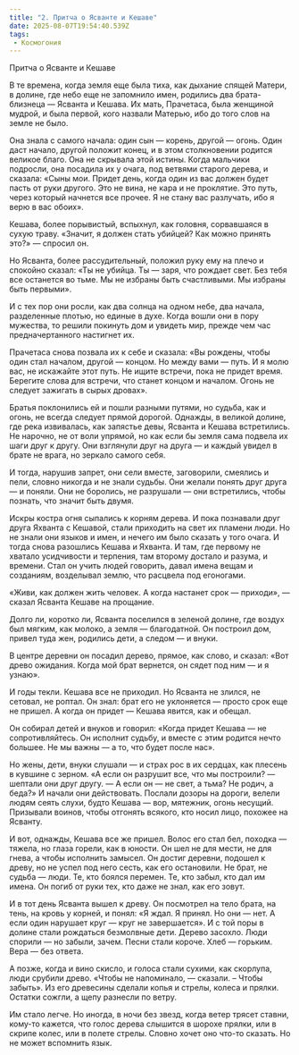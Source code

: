 ```yaml
---
title: "2. Притча о Ясванте и Кешаве"
date: 2025-08-07T19:54:40.539Z
tags:
 - Космогония
---
```


Притча о Ясванте и Кешаве

В те времена, когда земля еще была тиха, как дыхание спящей Матери, в
долине, где небо еще не запомнило имен, родились два брата-близнеца —
Ясванта и Кешава. Их мать, Прачетаса, была женщиной мудрой, и была
первой, кого назвали Матерью, ибо до того слов на земле не было.

Она знала с самого начала: один сын — корень, другой — огонь. Один даст
начало, другой положит конец, и в этом столкновении родится великое
благо. Она не скрывала этой истины. Когда мальчики подросли, она
посадила их у очага, под ветвями старого дерева, и сказала: «Сыны мои.
Придет день, когда один из вас должен будет пасть от руки другого. Это
не вина, не кара и не проклятие. Это путь, через который начнется все
прочее. Я не стану вас разлучать, ибо я верю в вас обоих».

Кешава, более порывистый, вспыхнул, как головня, сорвавшаяся в сухую
траву. «Значит, я должен стать убийцей? Как можно принять это?» —
спросил он.

Но Ясванта, более рассудительный, положил руку ему на плечо и спокойно
сказал: «Ты не убийца. Ты — заря, что рождает свет. Без тебя все
останется во тьме. Мы не избраны быть счастливыми. Мы избраны быть
первыми».

И с тех пор они росли, как два солнца на одном небе, два начала,
разделенные плотью, но единые в духе. Когда вошли они в пору мужества,
то решили покинуть дом и увидеть мир, прежде чем час предначертанного
настигнет их.

Прачетаса снова позвала их к себе и сказала: «Вы рождены, чтобы один
стал началом, другой — концом. Но между вами — путь. И я молю вас, не
искажайте этот путь. Не ищите встречи, пока не придет время. Берегите
слова для встречи, что станет концом и началом. Огонь не следует
зажигать в сырых дровах».

Братья поклонились ей и пошли разными путями, но судьба, как и огонь, не
всегда следует прямой дорогой. Однажды, в великой долине, где река
извивалась, как запястье девы, Ясванта и Кешава встретились. Не нарочно,
не от воли упрямой, но как если бы земля сама подвела их шаги друг к
другу. Они взглянули друг на друга — и каждый увидел в брате не врага,
но зеркало самого себя.

И тогда, нарушив запрет, они сели вместе, заговорили, смеялись и пели,
словно никогда и не знали судьбы. Они желали понять друг друга — и
поняли. Они не боролись, не разрушали — они встретились, чтобы познать,
что значит быть двумя.

Искры костра огня сыпались к корням дерева. И пока познавали друг друга
Яхванта с Кешавой, стали приходить на свет их пламени люди. Но не знали
они языков и имен, и нечего им было сказать у того очага. И тогда снова
разошлись Кешава и Яхванта. И там, где первому не хватало усидчивости и
терпения, там второму достало и разума, и времени. Стал он учить людей
говорить, давал имена вещам и созданиям, возделывал землю, что расцвела
под егоногами.

«Живи, как должен жить человек. А когда настанет срок — приходи», —
сказал Ясванта Кешаве на прощание.

Долго ли, коротко ли, Ясванта поселился в зеленой долине, где воздух был
мягким, как молоко, а земля — благодатной. Он построил дом, привел туда
жен, родились дети, а следом — и внуки.

В центре деревни он посадил дерево, прямое, как слово, и сказал: «Вот
древо ожидания. Когда мой брат вернется, он сядет под ним — и я узнаю».

И годы текли. Кешава все не приходил. Но Ясванта не злился, не сетовал,
не роптал. Он знал: брат его не уклоняется — просто срок еще не пришел.
А когда он придет — Кешава явится, как и обещал.

Он собирал детей и внуков и говорил: «Когда придет Кешава — не
сопротивляйтесь. Он исполнит судьбу, и вместе с этим родится нечто
большее. Не мы важны — а то, что будет после нас».

Но жены, дети, внуки слушали — и страх рос в их сердцах, как плесень в
кувшине с зерном. «А если он разрушит все, что мы построили? — шептали
они друг другу. — А если он — не свет, а тьма? Не родич, а беда?» И
начали они действовать. Послали дозоры на дороги, велели людям сеять
слухи, будто Кешава — вор, мятежник, огонь несущий. Призывали воинов,
чтобы отгонять всякого, кто носил лицо, похожее на Ясванту.

И вот, однажды, Кешава все же пришел. Волос его стал бел, походка —
тяжела, но глаза горели, как в юности. Он шел не для мести, не для
гнева, а чтобы исполнить замысел. Он достиг деревни, подошел к древу, но
не успел под него сесть, как его остановили. Не брат, не судьба — люди.
Те, кто боялся перемен. Те, кто забыл, кто дал им имена. Он погиб от
руки тех, кто даже не знал, как его зовут.

И в тот день Ясванта вышел к древу. Он посмотрел на тело брата, на тень,
на кровь у корней, и понял: «Я ждал. Я принял. Но они — нет. А если один
нарушает круг — круг не завершается». И с той поры в долине стали
рождаться безмолвные дети. Дерево засохло. Люди спорили — но забыли,
зачем. Песни стали короче. Хлеб — горьким. Вера — без ответа.

А позже, когда и вино скисло, и голоса стали сухими, как скорлупа, люди
срубили древо. «Чтобы не напоминало, — сказали. – Чтобы забыть». Из его
древесины сделали копья и стрелы, колеса и прялки. Остатки сожгли, а
щепу разнесли по ветру.

Им стало легче. Но иногда, в ночи без звезд, когда ветер трясет ставни,
кому-то кажется, что голос дерева слышится в шорохе прялки, или в скрипе
колес, или в полете стрелы. Словно хочет оно что-то сказать. Но не может
вспомнить язык.
